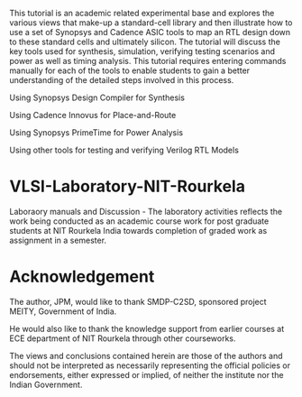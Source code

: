 This tutorial is an academic related experimental base and explores the various views that make-up a standard-cell library and then illustrate how to use a set of Synopsys and Cadence ASIC tools to map an RTL design down to these standard cells and ultimately silicon. The tutorial will discuss the key tools used for synthesis, simulation, verifying testing scenarios and power as well as timing analysis. This tutorial requires entering commands manually for each of the tools to enable students to gain a better understanding of the detailed steps involved in this process.

Using Synopsys Design Compiler for Synthesis

Using Cadence Innovus for Place-and-Route

Using Synopsys PrimeTime for Power Analysis

Using other tools for testing and verifying Verilog RTL Models


# VLSI-Laboratory-NIT-Rourkela

Laboraory manuals and Discussion - 
The laboratory activities reflects the work being conducted as an academic course work for post graduate students at NIT Rourkela India towards completion of graded work as assignment in a semester.


# Acknowledgement
The author, JPM, would like to thank SMDP-C2SD, sponsored project MEITY, Government of India.

He would also like to thank the knowledge support from earlier courses at ECE department of NIT Rourkela through other courseworks.

The views and conclusions contained herein are those of the authors and should not be interpreted as necessarily representing the official policies or endorsements, either expressed or implied, of neither the institute nor the Indian Government.
